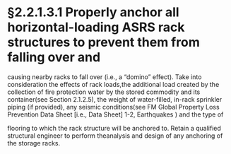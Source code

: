 # §2.2.1.3.1 Properly anchor all horizontal-loading ASRS rack structures to prevent them from falling over and



causing nearby racks to fall over (i.e., a “domino” effect). Take into consideration the effects of rack loads,the additional load created by the collection of fire protection water by the stored commodity and its container(see Section 2.1.2.5), the weight of water-filled, in-rack sprinkler piping (if provided), any seismic conditions(see FM Global Property Loss Prevention Data Sheet [i.e., Data Sheet] 1-2, Earthquakes ) and the type of

flooring to which the rack structure will be anchored to. Retain a qualified structural engineer to perform theanalysis and design of any anchoring of the storage racks.
